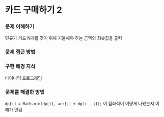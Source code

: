 # 카드 구매하기 2

### 문제 이해하기
민규가 카드 N개를 갖기 위해 지불해야 하는 금액의 최솟값을 출력
### 문제 접근 방법

### 구현 배경 지식
다이나믹 프로그래밍

### 문제를 해결한 방법
`dp[i] = Math.min(dp[i], arr[j] + dp[i - j]);` 이 점화식이 어떻게 나왔는지 이해가 안됨. 
